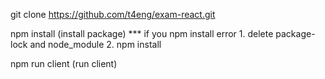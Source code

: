 
git clone https://github.com/t4eng/exam-react.git

npm install (install package)
*** if you npm install error
    1. delete package-lock and node_module
    2. npm install

npm run client (run client)
